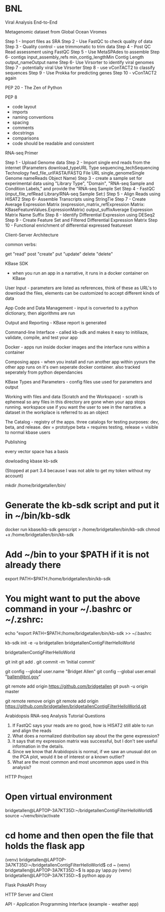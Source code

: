 # BNL

Viral Analysis End-to-End

Metagenomic dataset from Global Ocean Viromes 

Step 1 - Import files as SRA
Step 2 - Use FastQC to check quality of data
Step 3 - Quality control - use trimmomatic to trim data
Step 4 - Post QC Read assessment using FastQC
Step 5 - Use MetaSPAdes to assemble
Step 6- contigs input_assembly_refs
min_contig_lengthMin Contig Length
output_nameOutput name
Step 6- Use Virsorter to identify viral genomes 
Step 7 - potentially viral Use Virsorter
Step 8 - use vConTACT2 to classify sequences
Step 9 - Use Prokka for predicting genes
Step 10 - vConTACT2 again

PEP 20 - The Zen of Python

PEP 8
- code layout
- imports
- naming conventions
- spacing
- comments
- docstrings
- comparisons
- code should be readable and consistent

RNA-seq Primer

Step 1 - Upload Genome data
Step 2 - Import single end reads from the internet (Parameters
download_typeURL Type
sequencing_techSequencing Technology
fwd_file_urlFASTA/FASTQ File URL
single_genomeSingle Genome
nameReads Object Name)
Step 3 - create a sample set for experimental data using "Library Type", "Domain", "RNA-seq Sample and Condition Labels," and provide the "RNA-seq Sample Set
Step 4 - FastQC (input_file_refRead Library/RNA-seq Sample Set:)
Step 5 - Align Reads using HISAT2 
Step 6- Assemble Transcripts using StringTie
Step 7 - Create Average Expression Matrix (expression_matrix_refExpression Matrix: KBaseFeatureValues.ExpressionMatrix)
output_suffixAverage Expression Matrix Name Suffix
Step 8 - Identify Differential Expression using DESeq2
Step 9 - Create Feature Set and Filtered Differential Expression Matrix
Step 10 -  Functional enrichment of differential expressed featureset


Client-Server Architecture 

common verbs:

get "read"
post "create"
put "update"
delete "delete"

KBase SDK

- when you run an app in a narrative, it runs in a docker container on KBase

User Input - parameters are listed as references, think of these as URL's to download the files, elements can be customized to accept different kinds of data

App Code and Data Management - input is converted to a python dictionary, then algorithms are run

Output and Reporting - KBase report is generated 

Command-line Interface - called kb-sdk and makes it easy to initiliaze, validate, compile, and test your app

Docker - apps run inside docker images and the interface runs within a container

Composing apps - when you install and run another app within yyours the other app runs on it's own  seperate docker container. also tracked seperately from python dependancies 

KBase Types and Parameters - config files use used for parameters and output 

Working with files and data (Scratch and the Workspace) - scrath is ephemeal so any files in this directory are gone when your app stops running. workspace use if you want the user to see in the narrative.  a dataset in the workplace is referred to as an object 

The Catalog - registry of the apps. three catalogs for testing purposes: dev, beta, and release. dev = prototype beta = requires testing, release = visible to normal kbase users

Publishing 

every vector space has a basis

dowloading kbase kb-sdk

(Stopped at part 3.4 because I was not able to get my token without my account)

mkdir /home/bridgetallen/bin/
# Generate the kb-sdk script and put it in ~/bin/kb-sdk
docker run kbase/kb-sdk genscript > /home/bridgetallen/bin/kb-sdk
chmod +x /home/bridgetallen/bin/kb-sdk
# Add ~/bin to your $PATH if it is not already there
export PATH=$PATH:/home/bridgetallen/bin/kb-sdk
# You might want to put the above command in your ~/.bashrc or ~/.zshrc:
echo "export PATH=\$PATH:/home/bridgetallen/bin/kb-sdk >> ~/.bashrc

kb-sdk init -e -u bridgetallen bridgetallenContigFilterHelloWorld

bridgetallenContigFilterHelloWorld

git init
git add .
git commit -m 'Initial commit'

git config --global user.name "Bridget Allen"
git config --global user.email "ballen@bnl.gov"


 git remote add origin https://github.com/bridgetallen
 git push -u origin master

 git remote remove origin
git remote add origin https://github.com/bridgetallen/bridgetallenContigFilterHelloWorld.git

Arabidopsis RNA-seq Analysis Tutorial Questions 

1. If FastQC says your reads are no good, how is HISAT2 still able to run and align the reads
2. What does a normalized distribution say about the the gene expression?
3. It says that my expression matrix was successful, but I don't see useful information in the details.
4. Since we know that Arabidopsis is normal, if we saw an unusual dot on the PCA plot, would it be of interest or a known outlier?
5. What are the most common and most uncommon apps used in this analysis?

HTTP Project 


# Open virtual environment

bridgetallen@LAPTOP-3A7KT35D:~/bridgetallenContigFilterHelloWorld$ source ~/venv/bin/activate

# cd home and then open the file that holds the flask app 

(venv) bridgetallen@LAPTOP-3A7KT35D:~/bridgetallenContigFilterHelloWorld$ cd ~
(venv) bridgetallen@LAPTOP-3A7KT35D:~$ ls app.py
\app.py
(venv) bridgetallen@LAPTOP-3A7KT35D:~$ python app.py

Flask PokeAPI Proxy

HTTP Server and Client

API - Application Programming Interface (example - weather app)